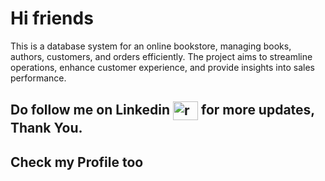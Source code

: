 # Hi friends 

This is a database system for an online bookstore, managing books, authors, customers, and orders efficiently. The project aims to streamline operations, enhance customer experience, and provide insights into sales performance.


## Do follow me on Linkedin <a href="https://www.linkedin.com/in/roshan-v-222094233" target="blank"><img align="center" src="https://raw.githubusercontent.com/rahuldkjain/github-profile-readme-generator/master/src/images/icons/Social/linked-in-alt.svg" alt="roshan-v-222094233" height="30" width="40" /></a> for more updates, Thank You.




## Check my Profile too
